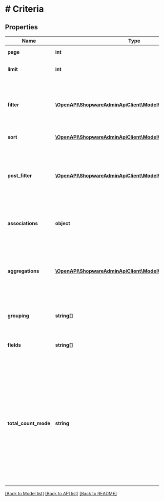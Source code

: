 # # Criteria

## Properties

Name | Type | Description | Notes
------------ | ------------- | ------------- | -------------
**page** | **int** | Search result page | [optional]
**limit** | **int** | Number of items per result page | [optional]
**filter** | [**\OpenAPI\ShopwareAdminApiClient\Model\CriteriaFilter[]**](CriteriaFilter.md) | List of filters to restrict the search result. For more information, see [Search Queries &gt; Filter](https://shopware.stoplight.io/docs/store-api/docs/concepts/search-queries.md#filter) | [optional]
**sort** | [**\OpenAPI\ShopwareAdminApiClient\Model\CriteriaSort[]**](CriteriaSort.md) | Sorting in the search result. | [optional]
**post_filter** | [**\OpenAPI\ShopwareAdminApiClient\Model\CriteriaFilter[]**](CriteriaFilter.md) | Filters that applied without affecting aggregations. For more information, see [Search Queries &gt; Post Filter](https://shopware.stoplight.io/docs/store-api/docs/concepts/search-queries.md#post-filter) | [optional]
**associations** | **object** | Used to fetch associations which are not fetched by default. | [optional]
**aggregations** | [**\OpenAPI\ShopwareAdminApiClient\Model\CriteriaAggregations[]**](CriteriaAggregations.md) | Used to perform aggregations on the search result. For more information, see [Search Queries &gt; Aggregations](https://shopware.stoplight.io/docs/store-api/docs/concepts/search-queries.md#aggregations) | [optional]
**grouping** | **string[]** | Perform groupings over certain fields | [optional]
**fields** | **string[]** | Fields which should be returned in the search result. | [optional]
**total_count_mode** | **string** | Whether the total for the total number of hits should be determined for the search query. none &#x3D; disabled total count, exact &#x3D; calculate exact total amount (slow), next-pages &#x3D; calculate only for next page (fast) | [optional] [default to TOTAL_COUNT_MODE_NONE]

[[Back to Model list]](../../README.md#models) [[Back to API list]](../../README.md#endpoints) [[Back to README]](../../README.md)
